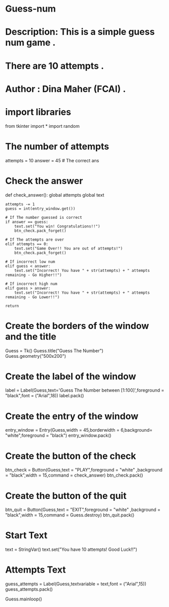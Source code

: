 # Guess-num
# Description: This is a simple guess num game .
# There are 10 attempts .
# Author : Dina Maher (FCAI) .

# import libraries
from tkinter import *
import random

# The number of attempts
attempts = 10
answer = 45   # The correct ans

# Check the answer
def check_answer():
    global attempts
    global text

    attempts -= 1
    guess = int(entry_window.get())

    # If The number guessed is correct
    if answer == guess:
        text.set("You win! Congratulations!!")
        btn_check.pack_forget()

    # If The attempts are over
    elif attempts == 0:
        text.set("Game Over!! You are out of attempts!")
        btn_check.pack_forget()

    # If incorrect low num
    elif guess < answer:
        text.set("Incorrect! You have " + str(attempts) + " attempts remaining - Go Higher!!")

    # If incorrect high num
    elif guess > answer:
        text.set("Incorrect! You have " + str(attempts) + " attempts remaining - Go Lower!!")

    return

# Create the borders of the window and the title
Guess = Tk()
Guess.title("Guess The Number")
Guess.geometry("500x200")

# Create the label of the window
label = Label(Guess,text='Guess The Number between [1:100]',foreground = "black",font = ("Arial",18))
label.pack()

# Create the entry of the window
entry_window = Entry(Guess,width = 45,borderwidth = 6,background= "white",foreground = "black")
entry_window.pack()

# Create the button of the check
btn_check = Button(Guess,text = "PLAY",foreground = "white" ,background = "black",width = 15,command = check_answer)
btn_check.pack()

# Create the button of the quit
btn_quit = Button(Guess,text = "EXIT",foreground = "white" ,background = "black",width = 15,command = Guess.destroy)
btn_quit.pack()

# Start Text
text = StringVar()
text.set("You have 10 attempts! Good Luck!!")

# Attempts Text
guess_attempts = Label(Guess,textvariable = text,font = ("Arial",15))
guess_attempts.pack()

Guess.mainloop()

